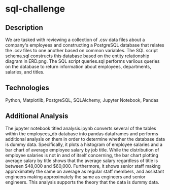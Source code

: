 # sql-challenge

## Description

We are tasked with reviewing a collection of .csv data files about a company's employees and constructing a PostgreSQL database that relates the .csv files to one another based on common variables. The SQL script schema.sql constructs this database based on the entity relationship diagram in ERD.png. The SQL script queries.sql performs variious queries on the database to return information about employees, departments, salaries, and titles.

## Technologies

Python, Matplotlib, PostgreSQL, SQLAlchemy, Jupyter Notebook, Pandas

## Additional Analysis

The jupyter notebook titled analysis.ipynb converts several of the tables within the employees_db database into pandas dataframes and performs additional analysis on them in order to determine whether the database data is dummy data. Specifically, it plots a histogram of employee salaries and a bar chart of average employee salary by job title. While the distribution of employee salaries is not in and of itself concerning, the bar chart plotting average salary by title shows that the average salary regardless of title is between $48,000 and $60,000. Furthermore, it shows senior staff making approximately the same on average as regular staff members, and assistant engineers making approximately the same as engineers and senior engineers. This analysis supports the theory that the data is dummy data. 

